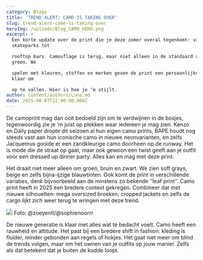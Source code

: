 ```yaml
---
category: Blogs
title: 'TREND ALERT: CAMO IS TAKING OVER'
slug: trend-alert-came-is-taking-over
heroImg: /uploads/Blog_CAMO_HERO.png
excerpt: >
  Een korte update over de print die je deze zomer overal tegenkomt: van
  skateparks tot 

  rooftop bars. Camouflage is terug, maar niet alleen in de standaard army
  green. We 

  spelen met kleuren, stoffen en merken geven de print een persoonlijke touch.
  klaar om 

  op te vallen. Hier is hoe je ‘m stijlt.
author: content/authors/Luna.md
date: 2025-08-07T22:00:00.000Z
---
```


De camoprint mag dan ooit bedoeld zijn om te verdwijnen in de bosjes, tegenwoordig 
zie je ‘m juist op plekken waar iedereen je mag zien. Kenzo en Daily paper dropte dit 
seizoen al hun eigen camo prints, BAPE houdt nog steeds vast aan hun iconische camo 
in nieuwe neonvarianten, en zelfs Jacquemus gooide er een zandkleurige camo 
doorheen op de runway. Het is mode die de straat op gaat, maar ook gewoon een twist 
geeft aan je outfit voor een dressed up dinner party. Alles kan en mag met deze print. 
 
Het draait niet meer alleen om groen, bruin en zwart. We zien soft grays, beige en zelfs bijna-ijzige blauwtinten. Ook komt de print in verschillende variaties, denk bijvoorbeeld 
aan de minstens zo bekende ‘’leaf print’’. Camo print heeft in 2025 een bredere context gekregen. Combineer dat met nieuwe silhouetten: mega oversized broeken, cropped 
jackets en zelfs de cargo lijkt zich weer terug te wringen met deze trend. 

![](/uploads/BLOG_CAMO_PHOTO.png)
Foto: @zoeyentl/@sophienoorrr 
 
De nieuwe generatie is klaar met alles wat té bedacht voelt. Camo heeft een rauwheid 
en attitude. Het past bij een bredere shift in fashion: kleding is fluïder, minder gebonden 
aan regels of hokjes. Het gaat niet meer om blind de trends volgen, maar om het ownen 
van je outfits op jouw manier. Zelfs als dat betekent dat je buiten de kudde loopt. 
